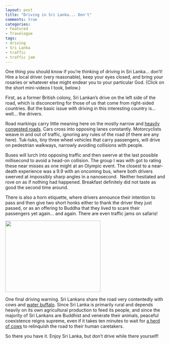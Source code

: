 ```yaml
---
layout: post
title: "Driving in Sri Lanka... Don't"
comments: true
categories:
- Featured
- Travelogue
tags:
- driving
- Sri Lanka
- traffic
- traffic jam
---
```

One thing you should know if you’re thinking of driving in Sri Lanka… don’t! Hire a local driver (very reasonable), keep your eyes closed, and bring your rosaries or whatever else might endear you to your particular God. (Click on the short mini-videos I took, below.)

First, as a former British colony, Sri Lankan’s drive on the left side of the road, which is disconcerting for those of us that come from right-sided countries. But the basic issue with driving in this interesting country is… well… the drivers.

Road markings carry little meaning here on the mostly narrow and <a href="http://youtu.be/UF8bYW7SbX8">heavily congested roads</a>. Cars cross into opposing lanes constantly. Motorcyclists weave in and out of traffic, ignoring any rules of the road (if there are any here). Tuk-tuks, tiny three wheel vehicles that carry passengers, will drive on pedestrian walkways, narrowly avoiding collisions with people.

Buses will lurch into opposing traffic and then swerve at the last possible millisecond to avoid a head-on collision. The group I was with got to rating these near misses as one might at an Olympic event. The closest to a near-death experience was a 9.9 with an oncoming bus, where both drivers swerved at impossibly sharp angles in a nanosecond.  Neither hesitated and rove on as if nothing had happened. Breakfast definitely did not taste as good the second time around.

There is also a horn etiquette, where drivers announce their intention to pass and then give two short honks either to thank the driver they just passed, or as an offering to Buddha that they lived to scare their passengers yet again… and again. There are even traffic jams on safaris!

<a href="http://blog.lesterpickerphoto.com/wp-content/uploads/2012/04/photo.jpg"><img class="size-medium wp-image-2086" title="photo" src="http://blog.lesterpickerphoto.com/wp-content/uploads/2012/04/photo-300x225.jpg" alt="" width="300" height="225"></a>

One final driving warning. Sri Lankans share the road very contentedly with cows and <a href="http://youtu.be/j_lj4RsQHgQ">water buffalo</a>. Since Sri Lanka is primarily rural and depends heavily on its own agricultural production to feed its people, and since the majority of Sri Lankans are Buddhist and venerate their animals, peaceful coexistence reigns supreme, even if it takes ten minutes to wait for <a href="http://youtu.be/s5KKgGSvzZ8">a herd of cows</a> to relinquish the road to their human caretakers.

So there you have it. Enjoy Sri Lanka, but don’t drive while there yourself!